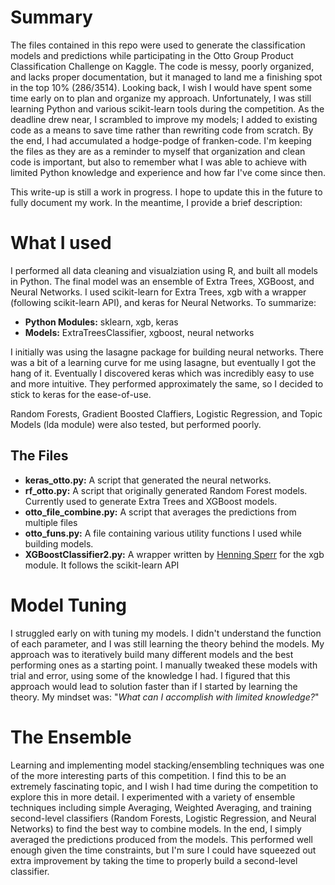 # Summary
The files contained in this repo were used to generate the classification models and predictions while participating in the Otto Group Product Classification Challenge on Kaggle. The code is messy, poorly organized, and lacks proper documentation, but it managed to land me a finishing spot in the top 10% (286/3514). Looking back, I wish I would have spent some time early on to plan and organize my approach. Unfortunately, I was still learning Python and  various scikit-learn tools during the competition. As the deadline drew near, I scrambled to improve my models; I added to existing code as a means to save time rather than rewriting code from scratch. By the end, I had accumulated a hodge-podge of franken-code. I'm keeping the files as they are as a reminder  to myself that organization and clean code is important, but also to remember what I was able to achieve with limited Python knowledge and experience and how far I've come since then.

This write-up is still a work in progress. I hope to update this in the future to fully document my work. In the meantime, I provide a brief description:

# What I used
I performed all data cleaning and visualziation using R, and built all models in Python. The final model was an ensemble of Extra Trees, XGBoost, and Neural Networks. I used scikit-learn for Extra Trees, xgb with a wrapper (following scikit-learn API), and keras for Neural Networks. To summarize:

- **Python Modules:** sklearn, xgb, keras
- **Models:** ExtraTreesClassifier, xgboost, neural networks

I initially was using the lasagne package for building neural networks. There was a bit of a learning curve for me using lasagne, but eventually I got the hang of it. Eventually I discovered keras which was incredibly easy to use and more intuitive. They performed approximately the same, so I decided to stick to keras for the ease-of-use.

Random Forests, Gradient Boosted Claffiers, Logistic Regression, and Topic Models (lda module) were also tested, but performed poorly.

## The Files
- **keras_otto.py:** A script that generated the neural networks.
- **rf_otto.py:** A script that originally generated Random Forest models. Currently used to generate Extra Trees and XGBoost models.
- **otto_file_combine.py:** A script that averages the predictions from multiple files
- **otto_funs.py:** A file containing various utility functions I used while building models.
- **XGBoostClassifier2.py:** A wrapper written by [Henning Sperr](https://www.github.com/hsperr) for the xgb module. It follows the scikit-learn API

# Model Tuning
I struggled early on with tuning my models. I didn't understand the function of each parameter, and I was still learning the theory behind the models. My approach was to iteratively build many different models and the best performing ones as a starting point. I manually tweaked these models with trial and error, using some of the knowledge I had. I figured that this approach would lead to solution faster than if I started by learning the theory. My mindset was: "*What can I accomplish with limited knowledge?*"

# The Ensemble
Learning and implementing model stacking/ensembling techniques was one of the more interesting parts of this competition. I find this to be an extremely fascinating topic, and I wish I had time during the competition to explore this in more detail. I experimented with a variety of ensemble techniques including simple Averaging, Weighted Averaging, and training second-level classifiers (Random Forests, Logistic Regression, and Neural Networks) to find the best way to combine models. In the end, I simply averaged the predictions produced from the models. This performed well enough given the time constraints, but I'm sure I could have squeezed out extra improvement by taking the time to properly build a second-level classifier.
